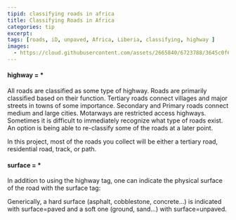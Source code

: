 ```yaml
---
tipid: classifying roads in africa
title: Classifying Roads in Africa
categories: tip
excerpt:
tags: [roads, iD, unpaved, Africa, Liberia, classifying, highway ]
images:
  - https://cloud.githubusercontent.com/assets/2665840/6723788/3645c0f6-cdc3-11e4-9cc5-fac202b4a235.png
---
```


#### highway = *

All roads are classified as some type of highway. Roads are primarily classified based on their function. Tertiary roads connect villages and major streets in towns of some importance. Secondary and Primary roads connect medium and large cities. Motarways are restricted access highways. Sometimes it is difficult to immediately recognize what type of roads exist. An option is being able to re-classify some of the roads at a later point.

In this project, most of the roads you collect will be either a tertiary road, residential road, track, or path. 

#### surface = *

In addition to using the highway tag, one can indicate the physical surface of the road with the surface tag:

Generically, a hard surface (asphalt, cobblestone, concrete...) is indicated with surface=paved and a soft one (ground, sand...) with surface=unpaved.



